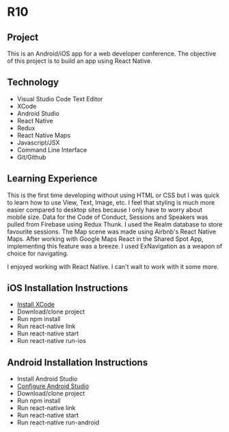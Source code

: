 R10
======

## Project
This is an Android/iOS app for a web developer conference. The objective of this project is to build an app using React Native.

## Technology
* Visual Studio Code Text Editor
* XCode
* Android Studio
* React Native
* Redux
* React Native Maps
* Javascript/JSX
* Command Line Interface
* Git/Github

## Learning Experience
This is the first time developing without using HTML or CSS but I was quick to learn how to use View, Text, Image, etc. I feel that styling is much more easier compared to desktop sites because I only have to worry about mobile size. Data for the Code of Conduct, Sessions and Speakers was pulled from Firebase using Redux Thunk. I used the Realm database to store favourite sessions. The Map scene was made using Airbnb's React Native Maps. After working with Google Maps React in the Shared Spot App, implementing this feature was a breeze. I used ExNavigation as a weapon of choice for navigating.

I enjoyed working with React Native. I can't wait to work with it some more.

## iOS Installation Instructions
* [Install XCode](https://developer.apple.com/xcode/)
* Download/clone project
* Run npm install
* Run react-native link
* Run react-native start
* Run react-native run-ios

## Android Installation Instructions
* Install Android Studio
* [Configure Android Studio](https://facebook.github.io/react-native/releases/0.23/docs/android-setup.html)
* Download/clone project
* Run npm install
* Run react-native link
* Run react-native start
* Run react-native run-android

